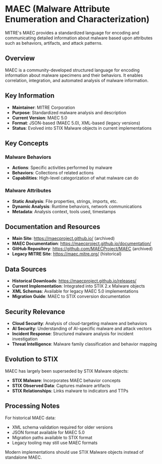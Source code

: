 # MAEC (Malware Attribute Enumeration and Characterization)

MITRE's MAEC provides a standardized language for encoding and communicating detailed information about malware based upon attributes such as behaviors, artifacts, and attack patterns.

## Overview

MAEC is a community-developed structured language for encoding information about malware specimens and their behaviors. It enables correlation, integration, and automated analysis of malware information.

## Key Information

- **Maintainer**: MITRE Corporation
- **Purpose**: Standardized malware analysis and description
- **Current Version**: MAEC 5.0
- **Format**: JSON-based (MAEC 5.0), XML-based (legacy versions)
- **Status**: Evolved into STIX Malware objects in current implementations

## Key Concepts

### Malware Behaviors
- **Actions**: Specific activities performed by malware
- **Behaviors**: Collections of related actions
- **Capabilities**: High-level categorization of what malware can do

### Malware Attributes
- **Static Analysis**: File properties, strings, imports, etc.
- **Dynamic Analysis**: Runtime behaviors, network communications
- **Metadata**: Analysis context, tools used, timestamps

## Documentation and Resources

- **Main Site**: https://maecproject.github.io/ (archived)
- **MAEC Documentation**: https://maecproject.github.io/documentation/
- **GitHub Repository**: https://github.com/MAECProject/MAEC (archived)
- **Legacy MITRE Site**: https://maec.mitre.org/ (historical)

## Data Sources

- **Historical Downloads**: https://maecproject.github.io/releases/
- **Current Implementation**: Integrated into STIX 2.x Malware objects
- **XML Schemas**: Available for legacy MAEC 5.0 implementations
- **Migration Guide**: MAEC to STIX conversion documentation

## Security Relevance

- **Cloud Security**: Analysis of cloud-targeting malware and behaviors
- **AI Security**: Understanding of AI-specific malware and attack vectors
- **Incident Response**: Structured malware analysis for incident investigation
- **Threat Intelligence**: Malware family classification and behavior mapping

## Evolution to STIX

MAEC has largely been superseded by STIX Malware objects:
- **STIX Malware**: Incorporates MAEC behavior concepts
- **STIX Observed Data**: Captures malware artifacts
- **STIX Relationships**: Links malware to indicators and TTPs

## Processing Notes

For historical MAEC data:
- XML schema validation required for older versions
- JSON format available for MAEC 5.0
- Migration paths available to STIX format
- Legacy tooling may still use MAEC formats

Modern implementations should use STIX Malware objects instead of standalone MAEC.